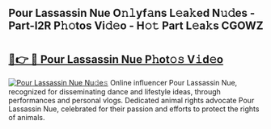 ## Pour Lassassin Nue O𝚗𝚕yf𝚊ns L𝚎a𝚔ed N𝚞𝚍es - Part-l2R P𝚑𝚘tos Vi𝚍𝚎o - H𝚘𝚝 Part L𝚎a𝚔s CGOWZ

# <h2><a href="http://kfc1cpa.oniu.top/?m=Pour+Lassassin+Nue">🔗👉 🔴 Pour Lassassin Nue P𝚑ot𝚘𝚜 V𝚒d𝚎o</a></h2>

[![Pour Lassassin Nue Nu𝚍e𝚜](https://i.imgur.com/0qMVB7G.gif)](http://kfc1cpa.oniu.top/?m=Pour+Lassassin+Nue)
Online influencer Pour Lassassin Nue, recognized for disseminating dance and lifestyle ideas, through performances and personal vlogs. Dedicated animal rights advocate Pour Lassassin Nue, celebrated for their passion and efforts to protect the rights of animals.  
